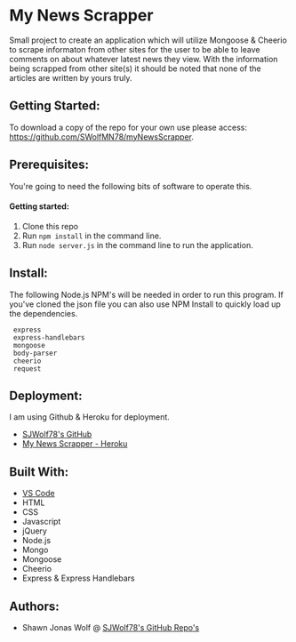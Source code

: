# My News Scrapper
Small project to create an application which will utilize Mongoose & Cheerio to scrape informaton from other sites for the user to be able to leave comments on about whatever latest news they view.  With the information being scrapped from other site(s) it should be noted that none of the articles are written by yours truly.

## Getting Started:
To download a copy of the repo for your own use please access: https://github.com/SWolfMN78/myNewsScrapper.

## Prerequisites: 
You're going to need the following bits of software to operate this.

#### Getting started: 
1. Clone this repo
2. Run `npm install` in the command line.
3. Run `node server.js` in the command line to run the application.

## Install:
The following Node.js NPM's will be needed in order to run this program.  If you've cloned the json file you can also use NPM Install to quickly load up the dependencies.

```
 express
 express-handlebars
 mongoose
 body-parser
 cheerio
 request
```

## Deployment:
I am using Github & Heroku for deployment.
* [SJWolf78's GitHub](https://swolfmn78.github.io/myNewsScrapper/) 
* [My News Scrapper - Heroku](https://guarded-crag-51081.herokuapp.com/)

## Built With:
* [VS Code](https://code.visualstudio.com)
* HTML
* CSS
* Javascript
* jQuery
* Node.js
* Mongo
* Mongoose
* Cheerio
* Express & Express Handlebars


## Authors:
* Shawn Jonas Wolf @ [SJWolf78's GitHub Repo's](https://github.com/SWolfMN78 "SJWolf78")


